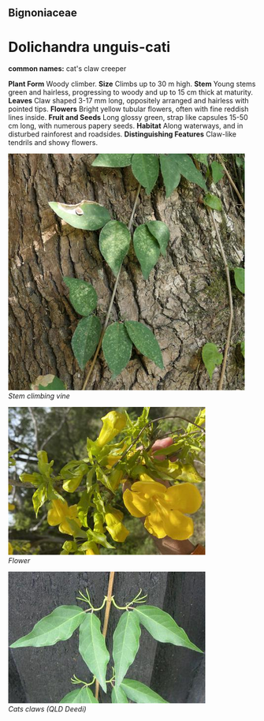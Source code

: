 ## Bignoniaceae
# Dolichandra unguis-cati
**common names:** cat's claw creeper

**Plant Form** Woody climber. **Size** Climbs up to 30 m high. **Stem** Young stems green and hairless, progressing to woody and up to 15 cm thick at maturity. **Leaves** Claw shaped 3-17 mm long, oppositely arranged and hairless with pointed tips. **Flowers** Bright yellow tubular flowers, often with fine reddish lines inside. **Fruit and Seeds** Long glossy green, strap like capsules 15-50 cm long, with numerous papery seeds. **Habitat** Along waterways, and in disturbed rainforest and roadsides. **Distinguishing Features** Claw-like tendrils and showy flowers.


![Stem climbing vine](91252_P1211502.jpg)  
 *Stem climbing vine* 

![Flower](7760_Photo-9-11-20-10-49-37-am.jpg)  
 *Flower* 

![Cats claws (QLD Deedi)](53946_macfadyena_unguis-cati1-QLD_GOV.jpg)  
 *Cats claws (QLD Deedi)* 

